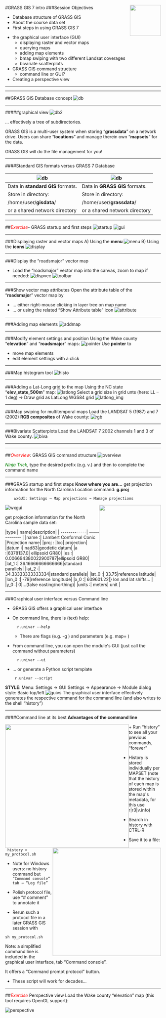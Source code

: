 #GRASS GIS 7 intro
<img style="float: right;" src="image/grass_symbol.png" width="100"/>
###Session Objectives
* Database structure of GRASS GIS
* About the course data set
* First steps in using GRASS GIS 7
 + the graphical user interface (GUI)
   - displaying raster and vector maps
   - querying maps
   - adding map elements
   - bmap swiping with two different Landsat coverages
   - bivariate scatterplots
 + GRASS GIS command structure
   - command line or GUI?
 + Creating a perspective view
___
___
##GRASS GIS Database concept
![db](image/db.png)

___
#####graphical view
![db2](image/db_graphic.png)

… effectively a tree of subdirectories.

GRASS GIS is a multi-user system when storing “**grassdata**” on a network drive.
Users can share “**locations**” and manage therein own “**mapsets**“ for the data.

GRASS GIS will do the file management for you!
___
####Standard GIS formats versus GRASS 7 Database

|![db](image/dbl.png)|![db](image/dbr.png)|
| -------------         | ------------- |
|Data in **standard GIS** formats.|Data in **GRASS GIS** formats.|
|Store in directory:|Store in directory:|
|/home/user/**gisdata**/|/home/user/**grassdata**/|
|or a shared network directory|or a shared network directory|

___
##<span style="color:red">*Exercise*</span>- GRASS startup and first steps
![startup](image/startup.png)
![gui](image/gui.png)

___
###Displaying raster and vector maps
A) Using the **menu**
![menu](image/menu.png)
B) Using the **icons**
![display](image/display.png)

___
###Display the “roadsmajor” vector map
+ Load the “roadsmajor” vector map into the canvas, zoom to map if needed:
![dispvec](image/dispvec.png)
![toolbar](image/toolbar.png)

___
###Show vector map attributes
Open the attribute table of the “**roadsmajor**” vector map by
* … either right-mouse clicking in layer tree on map name
* … or using the related “Show Attribute table” icon
![attribute](image/attribute.png)

___
###Adding map elements
![addmap](image/addmap.png)

___
###Modify element settings and position
Using the Wake county “**elevation**” and “**roadsmajor**” maps:
![pointer](image/pointer.png)
Use **pointer** to
- move map elements
- edit element settings with  a click

___
###Map histogram tool
![histo](image/histo.png)


___

###Adding a Lat-Long grid to the map
Using the NC state “**elev_state_500m**” map:
![latlong](image/latlong.png)
Select a grid size in grid unts (here: LL – 1 deg)	→ 	Draw grid as LatLong WGS84 grid
![latlong_img](image/latlong_img.png)

___

###Map swiping for multitemporal maps
Load the LANDSAT 5 (1987) and 7 (2002) **RGB composites** of Wake county:
![rgb](image/rgb.png)

___
###Bivariate Scatterplots
Load the LANDSAT 7 2002 channels 1 and 3 of Wake county.
![biva](image/biva.png)

___
___
##<span style="color:red">*Overview*</span>: GRASS GIS command structure
![overview](image/overview.png)

<span style="color:green">*Ninja Trick*</span>, type the desired prefix (e.g. v.) and then <tab><tab> to complete the command name

___
###GRASS startup and first steps
**Know where you are...**
get projection information for the North Carolina Location
command: **g.proj**

  
        wxGUI: Settings → Map projections → Manage projections
![wxgui](image/wxgui.png)
<img style="float: right;" src="image/gproj.png" width="200"/>

get projection information for the North Carolina sample data set:


|type | name|description|
| -------------| ------------- |
|name       :| Lambert Conformal Conic |Projection name|
|proj       : |lcc| projection|
|datum      :| nad83|geodetic datum|
|a          :|6378137.0| ellipsoid GR80|
|es         :| 0.006694380022900787|ellipsoid GR80|
|lat_1      :| 36.16666666666666|standard parallels|
|lat_2      :| 34.33333333333334|standard parallels|
|lat_0      :| 33.75|reference latitude|
|lon_0      :| -79|reference longitude|
|x_0        :| 609601.22|} lon and lat shifts... |
|y_0        :| 0|...(false easting/northing)|
|units      :| meters| unit |


___
###Graphical user interface versus Command line
+ GRASS GIS offers a graphical user interface



+ On command line, there is (text) help:
    
        r.univar --help



   * There are flags (e.g. -g ) and parameters (e.g. map= )



+ From command line, you can open the module's GUI (just call the command without parameters)

        r.univar --ui

+ … or generate a Python script template

       r.univar --script

**STYLE**: Menu: Settings → GUI Settings → Appearance → Module dialog style: Basic top/left
![guivs](image/guivs.png)
The graphical user interface effectively generates the respective command for the command line (and also writes to the shell “history”)

___
####Command line at its best
**Advantages of the command line**

<img style="float: left;" src="image/cmdl.png" width="400"/>
<img style="float: right;" src="image/script.png" width="350"/>
+ Run “history” to see all your previous commands, “forever”

+ History is stored individually per MAPSET (note that the history of each map is stored within the map's metadata, for this use r|r3|v.info)

+ Search in history with CTRL-R

+ Save it to a file:

``` history > my_protocol.sh``` 



+ Note for Windows users: no history command but
```  “Command console” tab → “Log file”``` 
+ Polish protocol file, use “# comment” to annotate it

+ Rerun such a protocol file in a later GRASS GIS session with 

``` sh my_protocol.sh ```

Note: a simplified command line is included in the graphical user interface, tab “Command console”.

It offers a “Command prompt protocol” button.


+ These script will work for decades...
___
##<span style="color:red">*Exercise*</span> Perspective view
Load the Wake county “elevation” map (this tool requires OpenGL support):

![perspective](image/perspective.png)




